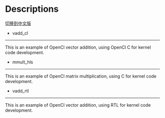# Descriptions

[切换到中文版](./README_CN.md)

* vadd_cl
---------------------
This is an example of OpenCl vector addition, using OpenCl C for kernel code development.
* mmult_hls
----------------------
This is an example of OpenCl matrix multiplication, using C for kernel code development.
* vadd_rtl
----------------------
This is an example of OpenCl vector addition, using RTL for kernel code development.

